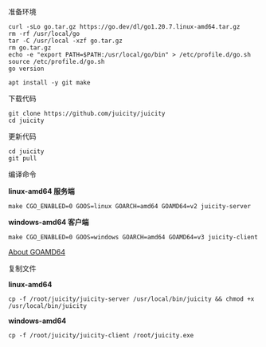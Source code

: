 准备环境

```
curl -sLo go.tar.gz https://go.dev/dl/go1.20.7.linux-amd64.tar.gz
rm -rf /usr/local/go
tar -C /usr/local -xzf go.tar.gz
rm go.tar.gz
echo -e "export PATH=$PATH:/usr/local/go/bin" > /etc/profile.d/go.sh
source /etc/profile.d/go.sh
go version
```

```
apt install -y git make
```

下载代码

```
git clone https://github.com/juicity/juicity
cd juicity
```

更新代码

```
cd juicity
git pull
```

编译命令

**linux-amd64 服务端**

```
make CGO_ENABLED=0 GOOS=linux GOARCH=amd64 GOAMD64=v2 juicity-server
```

**windows-amd64 客户端**

```
make CGO_ENABLED=0 GOOS=windows GOARCH=amd64 GOAMD64=v3 juicity-client
```

[About GOAMD64](https://github.com/golang/go/wiki/MinimumRequirements#amd64)

复制文件

**linux-amd64**

```
cp -f /root/juicity/juicity-server /usr/local/bin/juicity && chmod +x /usr/local/bin/juicity
```

**windows-amd64**

```
cp -f /root/juicity/juicity-client /root/juicity.exe
```
